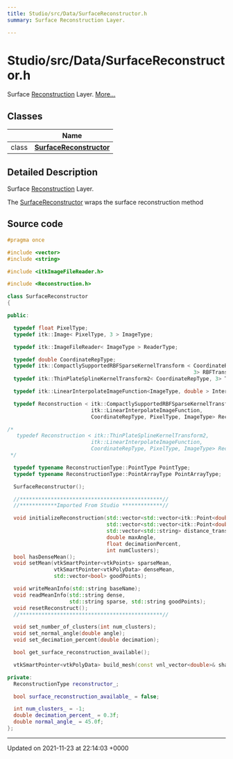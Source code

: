 ```yaml
---
title: Studio/src/Data/SurfaceReconstructor.h
summary: Surface Reconstruction Layer. 

---
```


# Studio/src/Data/SurfaceReconstructor.h

Surface [Reconstruction](../Classes/classReconstruction.md) Layer.  [More...](#detailed-description)

## Classes

|                | Name           |
| -------------- | -------------- |
| class | **[SurfaceReconstructor](../Classes/classSurfaceReconstructor.md)**  |

## Detailed Description

Surface [Reconstruction](../Classes/classReconstruction.md) Layer. 

The [SurfaceReconstructor](../Classes/classSurfaceReconstructor.md) wraps the surface reconstruction method 




## Source code

```cpp
#pragma once

#include <vector>
#include <string>

#include <itkImageFileReader.h>

#include <Reconstruction.h>

class SurfaceReconstructor
{

public:

  typedef float PixelType;
  typedef itk::Image< PixelType, 3 > ImageType;

  typedef itk::ImageFileReader< ImageType > ReaderType;

  typedef double CoordinateRepType;
  typedef itk::CompactlySupportedRBFSparseKernelTransform < CoordinateRepType,
                                                            3> RBFTransformType;
  typedef itk::ThinPlateSplineKernelTransform2< CoordinateRepType, 3> ThinPlateSplineType;

  typedef itk::LinearInterpolateImageFunction<ImageType, double > InterpolatorType;

  typedef Reconstruction < itk::CompactlySupportedRBFSparseKernelTransform,
                           itk::LinearInterpolateImageFunction,
                           CoordinateRepType, PixelType, ImageType> ReconstructionType;

/*
   typedef Reconstruction < itk::ThinPlateSplineKernelTransform2,
                           itk::LinearInterpolateImageFunction,
                           CoordinateRepType, PixelType, ImageType> ReconstructionType;
 */

  typedef typename ReconstructionType::PointType PointType;
  typedef typename ReconstructionType::PointArrayType PointArrayType;

  SurfaceReconstructor();

  //**********************************************//
  //************Imported From Studio *************//

  void initializeReconstruction(std::vector<std::vector<itk::Point<double>>> local_pts,
                                std::vector<std::vector<itk::Point<double>>> global_pts,
                                std::vector<std::string> distance_transforms,
                                double maxAngle,
                                float decimationPercent,
                                int numClusters);
  bool hasDenseMean();
  void setMean(vtkSmartPointer<vtkPoints> sparseMean,
               vtkSmartPointer<vtkPolyData> denseMean,
               std::vector<bool> goodPoints);

  void writeMeanInfo(std::string baseName);
  void readMeanInfo(std::string dense,
                    std::string sparse, std::string goodPoints);
  void resetReconstruct();
  //**********************************************//

  void set_number_of_clusters(int num_clusters);
  void set_normal_angle(double angle);
  void set_decimation_percent(double decimation);

  bool get_surface_reconstruction_available();

  vtkSmartPointer<vtkPolyData> build_mesh(const vnl_vector<double>& shape);

private:
  ReconstructionType reconstructor_;

  bool surface_reconstruction_available_ = false;

  int num_clusters_ = -1;
  double decimation_percent_ = 0.3f;
  double normal_angle_ = 45.0f;
};
```


-------------------------------

Updated on 2021-11-23 at 22:14:03 +0000
